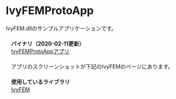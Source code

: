 ﻿IvyFEMProtoApp  
==============  

IvyFEM.dllのサンプルアプリケーションです。  
　  
　**バイナリ（2020-02-11更新）**  
　[IvyFEMProtoAppアプリ](https://github.com/ryujimiya/IvyFEMProtoApp/blob/master/publish/)  
　  
　アプリのスクリーンショットが下記のIvyFEMのページにあります。  
　  
　**使用しているライブラリ**  
　[IvyFEM](https://github.com/ryujimiya/IvyFEM/)  
　  
